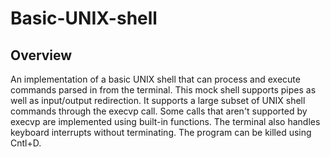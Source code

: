 # Basic-UNIX-shell

## Overview
An implementation of a basic UNIX shell that can process and execute commands parsed in from the terminal. This mock shell supports pipes as well as input/output redirection. It supports a large subset of UNIX shell commands through the execvp call. Some calls that aren't supported by execvp are implemented using built-in functions. The terminal also handles keyboard interrupts without terminating. The program can be killed using Cntl+D.
